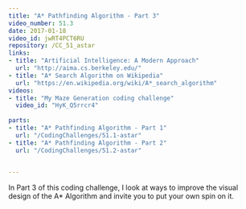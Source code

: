 ```yaml
---
title: "A* Pathfinding Algorithm - Part 3"
video_number: 51.3
date: 2017-01-18
video_id: jwRT4PCT6RU
repository: /CC_51_astar
links:
- title: "Artificial Intelligence: A Modern Approach"  
  url: "http://aima.cs.berkeley.edu/"
- title: "A* Search Algorithm on Wikipedia"  
  url: "https://en.wikipedia.org/wiki/A*_search_algorithm"
videos:
- title: "My Maze Generation coding challenge"
  video_id: "HyK_Q5rrcr4" 
  
parts:
- title: "A* Pathfinding Algorithm - Part 1"
  url: "/CodingChallenges/51.1-astar"
- title: "A* Pathfinding Algorithm - Part 2"
  url: "/CodingChallenges/51.2-astar"

  
---
```


In Part 3 of this coding challenge, I look at ways to improve the visual design of the A* Algorithm and invite you to put your own spin on it.

